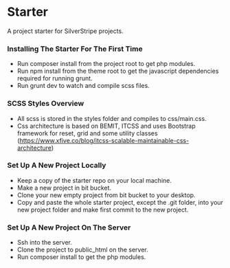 # Starter
A project starter for SilverStripe projects.

### Installing The Starter For The First Time ###
* Run composer install from the project root to get php modules.
* Run npm install from the theme root to get the javascript dependencies required for running grunt.
* Run grunt dev to watch and compile scss files.

### SCSS Styles Overview ###
* All scss is stored in the styles folder and compiles to css/main.css.
* Css architecture is based on BEMIT, ITCSS and uses Bootstrap framework for reset, grid and some utility classes (https://www.xfive.co/blog/itcss-scalable-maintainable-css-architecture)

### Set Up A New Project Locally ###
* Keep a copy of the starter repo on your local machine.
* Make a new project in bit bucket.
* Clone your new empty project from bit bucket to your desktop.
* Copy and paste the whole starter project, except the .git folder, into your new project folder and make first commit to the new project.

### Set Up A New Project On The Server ###
* Ssh into the server.
* Clone the project to public_html on the server.
* Run composer install to get the php modules.